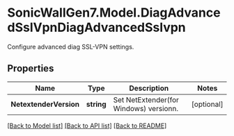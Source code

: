 # SonicWallGen7.Model.DiagAdvancedSslVpnDiagAdvancedSslvpn
Configure advanced diag SSL-VPN settings.

## Properties

Name | Type | Description | Notes
------------ | ------------- | ------------- | -------------
**NetextenderVersion** | **string** | Set NetExtender(for Windows) versionn. | [optional] 

[[Back to Model list]](../README.md#documentation-for-models) [[Back to API list]](../README.md#documentation-for-api-endpoints) [[Back to README]](../README.md)

